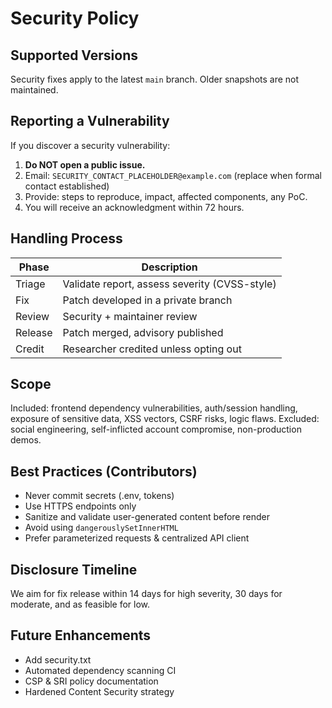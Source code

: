 # Security Policy

## Supported Versions
Security fixes apply to the latest `main` branch. Older snapshots are not maintained.

## Reporting a Vulnerability
If you discover a security vulnerability:
1. **Do NOT open a public issue.**
2. Email: `SECURITY_CONTACT_PLACEHOLDER@example.com` (replace when formal contact established)
3. Provide: steps to reproduce, impact, affected components, any PoC.
4. You will receive an acknowledgment within 72 hours.

## Handling Process
| Phase | Description |
|-------|-------------|
| Triage | Validate report, assess severity (CVSS-style) |
| Fix | Patch developed in a private branch |
| Review | Security + maintainer review |
| Release | Patch merged, advisory published |
| Credit | Researcher credited unless opting out |

## Scope
Included: frontend dependency vulnerabilities, auth/session handling, exposure of sensitive data, XSS vectors, CSRF risks, logic flaws.
Excluded: social engineering, self-inflicted account compromise, non-production demos.

## Best Practices (Contributors)
- Never commit secrets (.env, tokens)
- Use HTTPS endpoints only
- Sanitize and validate user-generated content before render
- Avoid using `dangerouslySetInnerHTML`
- Prefer parameterized requests & centralized API client

## Disclosure Timeline
We aim for fix release within 14 days for high severity, 30 days for moderate, and as feasible for low.

## Future Enhancements
- Add security.txt
- Automated dependency scanning CI
- CSP & SRI policy documentation
- Hardened Content Security strategy
